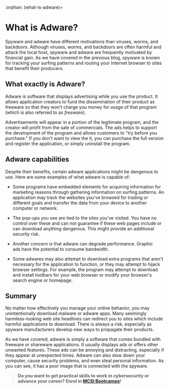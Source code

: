 :orphan:
(what-is-adware)=
# What is Adware?
 

Spyware and adware have different motivations than viruses, worms, and backdoors. Although viruses, worms, and backdoors are often harmful and attack the local host, spyware and adware are frequently motivated by financial gain. As we have covered in the previous blog, spyware is known for tracking your surfing patterns and routing your Internet browser to sites that benefit their producers.

## What exactly is Adware?

Adware is software that displays advertising while you use the product. It allows application creators to fund the dissemination of their product as freeware so that they won’t charge you money for usage of that program (which is also referred to as _freeware_).

Advertisements will appear in a portion of the legitimate program, and the creator will profit from the sale of commercials. The ads helps to support the development of the program and allows customers to "try before you purchase." If you don't want to view the it, you can purchase the full version and register the application, or simply uninstall the program.

## Adware capabilities

Despite their benefits, certain adware applications might be dangerous to use. Here are some examples of what adware is capable of:

- Some programs have embedded elements for acquiring information for marketing reasons through gathering information on surfing patterns. An application may track the websites you've browsed for trading or different goals and transfer the data from your device to another computer or network.

- The pop-ups you see are tied to the sites you've visited. You have no control over these and can not guarantee if these web pages include or can download anything dangerous. This might provide an additional security risk.

- Another concern is that adware can degrade performance. Graphic ads have the potential to consume bandwidth.

- Some adwares may also attempt to download extra programs that aren't necessary for the application to function, or they may attempt to hijack browser settings. For example, the program may attempt to download and install toolbars for your web browser or modify your browser's search engine or homepage.

## Summary

No matter how effectively you manage your online behavior, you may unintentionally download malware or adware apps. Many seemingly harmless-looking web site headlines can redirect you to sites which include harmful applications to download. There is always a risk, especially as spyware manufacturers develop new ways to propagate their products.

As we have covered, adware is simply a software that comes bundled with freeware or shareware applications. It usually displays ads or offers other unwanted features. These ads can be annoying and distracting, especially if they appear at unexpected times. Adware can also slow down your computer, cause security problems, and even steal personal information. As you can see, it has a poor image that is connected with the spyware.

> **Do you want to get practical skills to work in cybersecurity or advance your career? Enrol in [MCSI Bootcamps](https://www.mosse-institute.com/bootcamps.html)!**